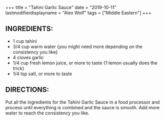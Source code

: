 +++
title = "Tahini Garlic Sauce"
date = "2019-10-11"
lastmodifierdisplayname = "Alex Wolf"
tags = ["Middle Eastern"]
+++

## INGREDIENTS:

* 1 cup tahini 
* 3/4 cup warm water {you might need more depending on the consistency you like}
* 4 cloves garlic
* 1/4 cup fresh lemon juice, or more to taste {1 lemon usually does the trick}
* 1/4 tsp salt, or more to taste

## DIRECTIONS:

Put all the ingredients for the Tahini Garlic Sauce in a food processor and process until everything is combined and the sauce is smooth. Add more water to reach the consistency you like.